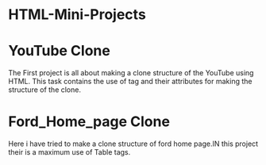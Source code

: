 # HTML-Mini-Projects 
# YouTube Clone
The First project is all about making a clone structure of the YouTube using HTML. This task contains the use of <table> tag and their attributes for making the structure of the clone. 
# Ford_Home_page Clone
Here i have tried to make a clone structure of ford home page.IN this project their is a maximum use of Table tags.
